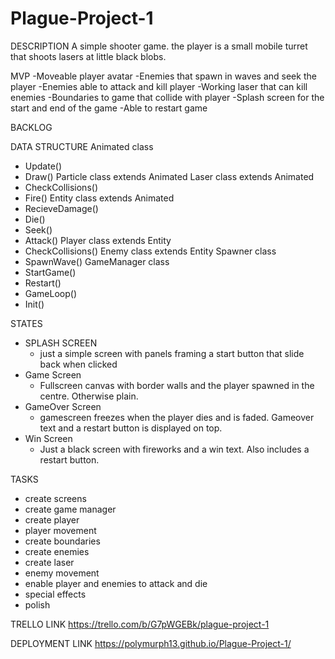 # Plague-Project-1

DESCRIPTION
A simple shooter game. the player is a small mobile turret that shoots lasers at little black blobs.

MVP
-Moveable player avatar
-Enemies that spawn in waves and seek the player
-Enemies able to attack and kill player
-Working laser that can kill enemies
-Boundaries to game that collide with player
-Splash screen for the start and end of the game
-Able to restart game

BACKLOG

DATA STRUCTURE
Animated class
  - Update()
  - Draw()
Particle class extends Animated
Laser class extends Animated
  - CheckCollisions()
  - Fire()
Entity class extends Animated
  - RecieveDamage()
  - Die()
  - Seek()
  - Attack()
Player class extends Entity
  - CheckCollisions()
Enemy class extends Entity
Spawner class
  - SpawnWave()
GameManager class
  - StartGame()
  - Restart()
  - GameLoop()
  - Init()
  
STATES
  - SPLASH SCREEN
    - just a simple screen with panels framing a start button that slide back when clicked
  - Game Screen
    - Fullscreen canvas with border walls and the player spawned in the centre. Otherwise plain.
  - GameOver Screen
    - gamescreen freezes when the player dies and is faded. Gameover text and a restart button is displayed on top.
  - Win Screen
    - Just a black screen with fireworks and a win text. Also includes a restart button.
    
TASKS
  - create screens
  - create game manager
  - create player
  - player movement
  - create boundaries
  - create enemies
  - create laser
  - enemy movement
  - enable player and enemies to attack and die
  - special effects
  - polish

TRELLO LINK
  https://trello.com/b/G7pWGEBk/plague-project-1

DEPLOYMENT LINK
https://polymurph13.github.io/Plague-Project-1/
